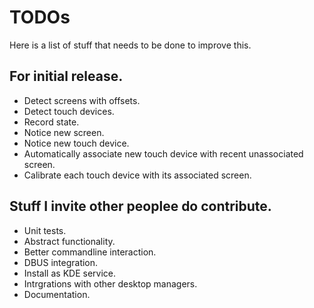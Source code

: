 # TODOs

Here is a list of stuff that needs to be done to improve this.

## For initial release.

* Detect screens with offsets.
* Detect touch devices.
* Record state.
* Notice new screen.
* Notice new touch device.
 * Automatically associate new touch device with recent unassociated screen.
* Calibrate each touch device with its associated screen.

## Stuff I invite other peoplee do contribute.

* Unit tests.
* Abstract functionality.
* Better commandline interaction.
* DBUS integration.
* Install as KDE service.
* Intrgrations with other desktop managers.
* Documentation.

